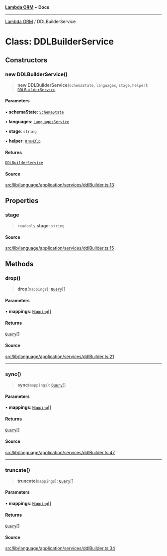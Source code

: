 [**Lambda ORM**](../README.md) • **Docs**

***

[Lambda ORM](../README.md) / DDLBuilderService

# Class: DDLBuilderService

## Constructors

### new DDLBuilderService()

> **new DDLBuilderService**(`schemaState`, `languages`, `stage`, `helper`): [`DDLBuilderService`](DDLBuilderService.md)

#### Parameters

• **schemaState**: [`SchemaState`](SchemaState.md)

• **languages**: [`LanguagesService`](LanguagesService.md)

• **stage**: `string`

• **helper**: [`OrmH3lp`](OrmH3lp.md)

#### Returns

[`DDLBuilderService`](DDLBuilderService.md)

#### Source

[src/lib/language/application/services/ddlBuilder.ts:13](https://github.com/lambda-orm/lambdaorm/blob/cfdea01485e47d6bfb9f5073528259581c5e1563/src/lib/language/application/services/ddlBuilder.ts#L13)

## Properties

### stage

> `readonly` **stage**: `string`

#### Source

[src/lib/language/application/services/ddlBuilder.ts:15](https://github.com/lambda-orm/lambdaorm/blob/cfdea01485e47d6bfb9f5073528259581c5e1563/src/lib/language/application/services/ddlBuilder.ts#L15)

## Methods

### drop()

> **drop**(`mappings`): [`Query`](Query.md)[]

#### Parameters

• **mappings**: [`Mapping`](../interfaces/Mapping.md)[]

#### Returns

[`Query`](Query.md)[]

#### Source

[src/lib/language/application/services/ddlBuilder.ts:21](https://github.com/lambda-orm/lambdaorm/blob/cfdea01485e47d6bfb9f5073528259581c5e1563/src/lib/language/application/services/ddlBuilder.ts#L21)

***

### sync()

> **sync**(`mappings`): [`Query`](Query.md)[]

#### Parameters

• **mappings**: [`Mapping`](../interfaces/Mapping.md)[]

#### Returns

[`Query`](Query.md)[]

#### Source

[src/lib/language/application/services/ddlBuilder.ts:47](https://github.com/lambda-orm/lambdaorm/blob/cfdea01485e47d6bfb9f5073528259581c5e1563/src/lib/language/application/services/ddlBuilder.ts#L47)

***

### truncate()

> **truncate**(`mappings`): [`Query`](Query.md)[]

#### Parameters

• **mappings**: [`Mapping`](../interfaces/Mapping.md)[]

#### Returns

[`Query`](Query.md)[]

#### Source

[src/lib/language/application/services/ddlBuilder.ts:34](https://github.com/lambda-orm/lambdaorm/blob/cfdea01485e47d6bfb9f5073528259581c5e1563/src/lib/language/application/services/ddlBuilder.ts#L34)
